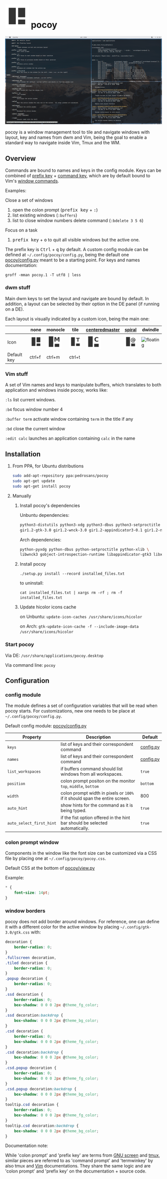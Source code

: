 # ![logo](data/icon/pocoy.svg "pocoy logo") pocoy

<div align="center">
<a href="https://github.com/pedrosans/pocoy-media/raw/master/tile-example-01.png">
<img src="https://github.com/pedrosans/pocoy-media/raw/master/preview.png" />
</a>
</div>

pocoy is a window management tool to tile and navigate windows with layout, key and names from dwm and Vim, 
being the goal to enable a standard way to navigate inside Vim, Tmux and the WM.

## Overview

Commands are bound to names and keys in the config module.
Keys can be combined of
[prefix key](https://manpages.debian.org/buster/tmux/tmux.1.en.html#KEY_BINDINGS)
+
[command key](https://manpages.debian.org/buster/tmux/tmux.1.en.html#KEY_BINDINGS),
which are by default bound to
Vim's [window commands](http://vimdoc.sourceforge.net/htmldoc/vimindex.html#CTRL-W).


Examples:

Close a set of windows

1. open the colon prompt (<kbd>prefix key</kbd> + <kbd>:</kbd>)
2. list existing windows (`:buffers`)
3. list to close window numbers delete command (`:bdelete 3 5 6`)

Focus on a task

1. <kbd>prefix key</kbd> + <kbd>o</kbd> to quit all visible windows but the active one.


The prefix key is <kbd>Ctrl</kbd> + <kbd>q</kbd> by default. A custom config module can
be defined at `~/.config/pocoy/config.py`, being the default
one [pocoy/config.py](pocoy/config.py) meant to be a starting point. For keys and names documentation:

```shell
groff -mman pocoy.1 -T utf8 | less
```

### dwm stuff

Main dwm keys to set the layout and navigate are bound by default.
In addition, a layout can be selected by their option in the DE panel (if running on a DE).

Each layout is visually indicated by a custom icon, being the main one:

||none|monocle|tile|[centeredmaster](https://dwm.suckless.org/patches/centeredmaster/)|[spiral](https://dwm.suckless.org/patches/fibonacci/)|dwindle|
|---|---|---|---|---|---|---|
|Icon| ![floating](data/icon/48x48/pocoy-dark.png "pocoy logo") | ![floating](data/icon/48x48/pocoy-M-dark.png "pocoy logo") | ![floating](data/icon/48x48/pocoy-T-dark.png "pocoy logo") | ![floating](data/icon/48x48/pocoy-C-dark.png "pocoy logo") | ![floating](data/icon/48x48/pocoy-@-dark.png "pocoy logo") | ![floating](data/icon/48x48/pocoy-\\-dark.png "pocoy logo")
|Default key|ctrl+f|ctrl+m|ctrl+t||||


### Vim stuff

A set of Vim names and keys to manipulate buffers, which translates to
both application and windows inside pocoy, works like:

`:ls` list current windows.

`:b4` focus window number 4

`:buffer term` activate window containing `term` in the title if any

`:bd` close the current window

`:edit calc` launches an application containing `calc` in the name

## Installation

1. From PPA, for Ubuntu distributions
	```bash
	sudo add-apt-repository ppa:pedrosans/pocoy
	sudo apt-get update
	sudo apt-get install pocoy
	```

3. Manually

	1. Install pocoy's dependencies

		Unbuntu dependencies:

		```bash
		python3-distutils python3-xdg python3-dbus python3-setproctitle python3-xlib \
		gir1.2-gtk-3.0 gir1.2-wnck-3.0 gir1.2-appindicator3-0.1 gir1.2-notify-0.7 libx11-6
		```
		Arch dependencies:

		```bash
		python-pyxdg python-dbus python-setproctitle python-xlib \
		libwnck3 gobject-introspection-runtime libappindicator-gtk3 libx11
		```

	2. Install pocoy
		```
		./setup.py install --record installed_files.txt
		```
		to uninstall:
		```
		cat installed_files.txt | xargs rm -rf ; rm -f installed_files.txt
		```

	3. Update hicolor icons cache

		on Unbuntu: `update-icon-caches /usr/share/icons/hicolor`

		on Arch: `gtk-update-icon-cache -f --include-image-data /usr/share/icons/hicolor`

### Start pocoy

Via DE: `/usr/share/applications/pocoy.desktop`

Via command line: `pocoy`

## Configuration

### config module

The module defines a set of configuration variables that will be read when pocoy starts.
For customizations, new one needs to be place at `~/.config/pocoy/config.py`.

Default config module: [pocoy/config.py](pocoy/config.py)

Property|Description|Default
-|-|-
`keys` | list of keys and their correspondent command | [config.py](pocoy/config.py)
`names` | list of keys and their correspondent command | [config.py](pocoy/config.py)
`list_workspaces`| if buffers command should list windows from all workspaces. |`true`
`position`| colon prompt positon on the monitor `top`, `middle`, `bottom` | `bottom`
`width`| colon prompt width in pixels or `100%` if it should span the entire screen. | 800
`auto_hint` | show hints for the command as it is being typed. | `true`
`auto_select_first_hint` | if the fist option offered in the hint bar should be selected automatically. | `true`


### colon prompt window

Components in the window like the font size can be customized via a CSS file
by placing one at `~/.config/pocoy/pocoy.css`.

Default CSS at the bottom of [pocoy/view.py](pocoy/view.py)

Example:

```css
* {
	font-size: 14pt;
}
```

### window borders

pocoy does not add border around windows. For reference, one can define it
with a different color for the active window by placing `~/.config/gtk-3.0/gtk.css`
with:

```css
decoration {
	border-radius: 0;
}
.fullscreen decoration,
.tiled decoration {
	border-radius: 0; 
}
.popup decoration {
	border-radius: 0; 
}
.ssd decoration {
	border-radius: 0;
	box-shadow: 0 0 0 2px @theme_fg_color;
}
.ssd decoration:backdrop {
	box-shadow: 0 0 0 2px @theme_bg_color;
}
.csd decoration {
	border-radius: 0;
	box-shadow: 0 0 0 2px @theme_fg_color;
}
.csd decoration:backdrop {
	box-shadow: 0 0 0 2px @theme_bg_color;
}
.csd.popup decoration {
	border-radius: 0;
	box-shadow: 0 0 0 2px @theme_fg_color;
}
.csd.popup decoration:backdrop {
	box-shadow: 0 0 0 2px @theme_bg_color;
}
tooltip.csd decoration {
	border-radius: 0;
	box-shadow: 0 0 0 2px @theme_fg_color;
}
tooltip.csd decoration:backdrop {
	box-shadow: 0 0 0 2px @theme_bg_color;
}
```

Documentation note:

While 'colon prompt' and 'prefix key' are terms from 
[GNU screen](https://www.gnu.org/software/screen/manual/html_node/Commands.html)
and
[tmux](https://manpages.debian.org/buster/tmux/tmux.1.en.html#KEY_BINDINGS),
similar pieces are referred to as 'command prompt' and 'termwinkey'
by also tmux and [Vim](https://vimhelp.org/options.txt.html#%27termwinkey%27)
documentations.
They share the same logic and are 'colon prompt' and 'prefix key' on the documentation + source code.
